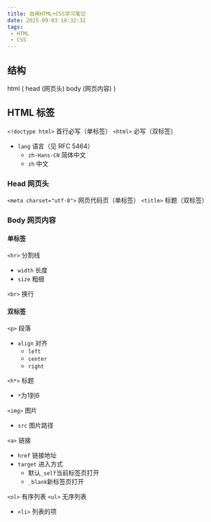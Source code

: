 ```yaml
---
title: 自用HTML+CSS学习笔记
date: 2025-09-03 18:32:32
tags:
 - HTML
 - CSS
---
```

## 结构
html ( head (网页头) body (网页内容)  )

## HTML 标签
`<!doctype html>` 首行必写（单标签）
`<html>` 必写（双标签）
- `lang` 语言（见 RFC 5464）
  - `zh-Hans-CN` 简体中文
  - `zh` 中文

### Head 网页头
`<meta charset="utf-8">` 网页代码页（单标签）
`<title>` 标题（双标签）

### Body 网页内容
#### 单标签
`<hr>` 分割线
- `width` 长度
- `size` 粗细

`<br>` 换行
#### 双标签
`<p>` 段落
- `align` 对齐 
  - `left`
  - `center`
  - `right`
  
`<h*>` 标题
- `*`为1到6

`<img>` 图片
- `src` 图片路径

`<a>` 链接
- `href` 链接地址
- `target` 进入方式
  - 默认`_self`当前标签页打开
  - `_blank`新标签页打开

`<ol>` 有序列表
`<ul>` 无序列表
- `<li>` 列表的项